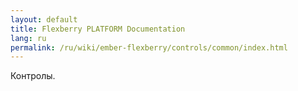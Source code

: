 ```yaml
---
layout: default
title: Flexberry PLATFORM Documentation
lang: ru
permalink: /ru/wiki/ember-flexberry/controls/common/index.html
---
```


Контролы.